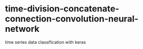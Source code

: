 # time-division-concatenate-connection-convolution-neural-network
time series data classification with keras
